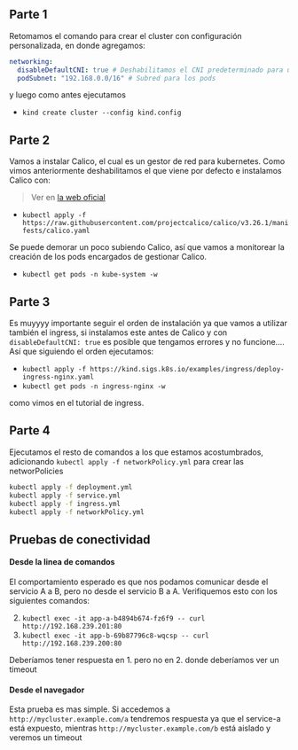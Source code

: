 ## Parte 1

Retomamos el comando para crear el cluster con configuración personalizada, en donde agregamos:

```yml
networking:
  disableDefaultCNI: true # Deshabilitamos el CNI predeterminado para usar Calico
  podSubnet: "192.168.0.0/16" # Subred para los pods
```

y luego como antes ejecutamos

- `kind create cluster --config kind.config`

## Parte 2

Vamos a instalar Calico, el cual es un gestor de red para kubernetes. Como vimos anteriormente deshabilitamos el que viene por defecto e instalamos Calico con:

> Ver en [la web oficial](https://docs.tigera.io/calico/latest/getting-started/kubernetes/self-managed-onprem/onpremises#install-calico)

- `kubectl apply -f https://raw.githubusercontent.com/projectcalico/calico/v3.26.1/manifests/calico.yaml`

Se puede demorar un poco subiendo Calico, así que vamos a monitorear la creación de los pods encargados de gestionar Calico.

- `kubectl get pods -n kube-system -w`

## Parte 3

Es muyyyy importante seguir el orden de instalación ya que vamos a utilizar también el ingress, si instalamos este antes de Calico y con `disableDefaultCNI: true` es posible que tengamos errores y no funcione.... Así que siguiendo el orden ejecutamos:

- `kubectl apply -f https://kind.sigs.k8s.io/examples/ingress/deploy-ingress-nginx.yaml`
- `kubectl get pods -n ingress-nginx -w`

como vimos en el tutorial de ingress.

## Parte 4

Ejecutamos el resto de comandos a los que estamos acostumbrados, adicionando `kubectl apply -f networkPolicy.yml` para crear las networPolicies

```bash
kubectl apply -f deployment.yml
kubectl apply -f service.yml
kubectl apply -f ingress.yml
kubectl apply -f networkPolicy.yml
```

## Pruebas de conectividad

#### Desde la linea de comandos

El comportamiento esperado es que nos podamos comunicar desde el servicio A a B, pero no desde el servicio B a A. Verifiquemos esto con los siguientes comandos:

2. `kubectl exec -it app-a-b4894b674-fz6f9 -- curl http://192.168.239.201:80`
3. `kubectl exec -it app-b-69b87796c8-wqcsp -- curl http://192.168.239.200:80`

Deberíamos tener respuesta en 1. pero no en 2. donde deberíamos ver un timeout


#### Desde el navegador

Esta prueba es mas simple. Si accedemos a `http://mycluster.example.com/a` tendremos respuesta ya que el service-a está expuesto, mientras `http://mycluster.example.com/b` está aislado y veremos un timeout